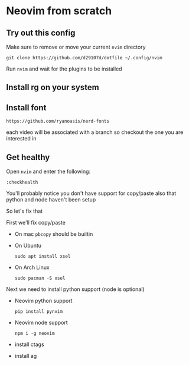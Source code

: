# Neovim from scratch

## Try out this config

Make sure to remove or move your current `nvim` directory

```
git clone https://github.com/d29107d/dotfile ~/.config/nvim
```

Run `nvim` and wait for the plugins to be installed 

## Install rg on your system 

## Install font
```
https://github.com/ryanoasis/nerd-fonts
```


each video will be associated with a branch so checkout the one you are interested in

## Get healthy

Open `nvim` and enter the following:

```
:checkhealth
```

You'll probably notice you don't have support for copy/paste also that python and node haven't been setup

So let's fix that

First we'll fix copy/paste

- On mac `pbcopy` should be builtin

- On Ubuntu

  ```
  sudo apt install xsel
  ```

- On Arch Linux

  ```
  sudo pacman -S xsel
  ```

Next we need to install python support (node is optional)

- Neovim python support

  ```
  pip install pynvim
  ```
- Neovim node support

  ```
  npm i -g neovim
  ```
- install ctags
- install ag

